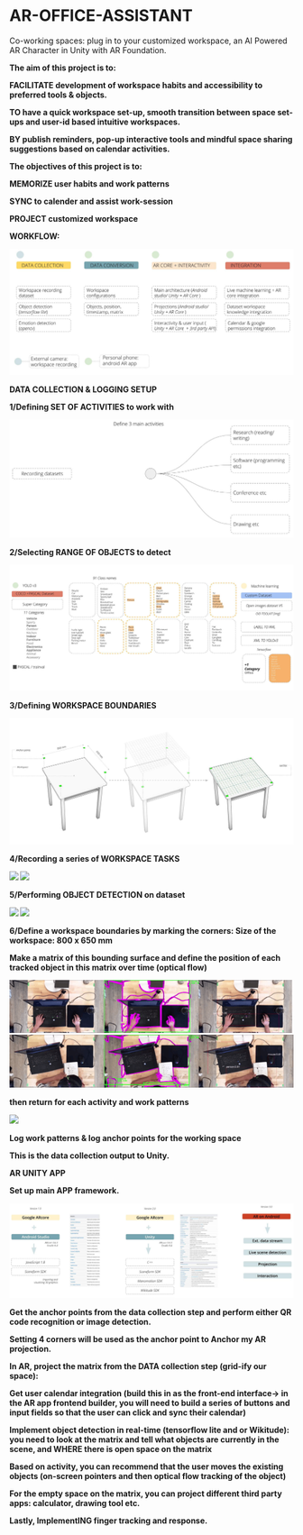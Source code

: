 # AR-OFFICE-ASSISTANT
Co-working spaces: plug in to your customized workspace,
an AI Powered AR Character in Unity with AR Foundation.

<B>The aim of this project is to:<B>

FACILITATE development of workspace habits and accessibility to preferred tools & objects.

TO have a quick workspace set-up, smooth transition between space set-ups and user-id based intuitive workspaces.

BY publish reminders, pop-up interactive tools and mindful space sharing suggestions based on calendar activities.


<B>The objectives of this project is to:<B>

MEMORIZE user habits and work patterns

SYNC to calender and assist work-session

PROJECT customized workspace


<B>WORKFLOW:<B>

![](images/FLOW.jpg)

<B>DATA COLLECTION & LOGGING SETUP<B>

1/Defining SET OF ACTIVITIES to work with

![](images/activities.jpg)

2/Selecting RANGE OF OBJECTS to detect

![](images/dataset.jpg)

3/Defining WORKSPACE BOUNDARIES

![](images/defining%20space.jpg)

4/Recording a series of WORKSPACE TASKS

![](images/raw1.gif) ![](images/raw4.gif)

5/Performing OBJECT DETECTION on dataset

![](images/od1.gif) ![](images/od4.gif)

6/Define a workspace boundaries by marking the corners:
Size of the workspace: 800 x 650 mm 

Make a matrix of this bounding surface and define the position of each tracked object in this matrix over time (optical flow)

![](images/of2.gif) ![](images/of3.gif) 

then return for each activity and work patterns 

![](images/of1.gif) 

Log work patterns & log anchor points for the working space 

This is the data collection output to Unity. 


<B> AR UNITY APP <B>

Set up main APP framework.

![](images/AR.jpg)

Get the anchor points from the data collection step and perform either QR code recognition or image detection.

Setting 4 corners will be used as the anchor point to Anchor my AR projection. 

In AR, project the matrix from the DATA collection step (grid-ify our space): 

Get user calendar integration (build this in as the front-end interface-> in the AR app frontend builder, you will need to build a series of buttons and input fields so that the user can click and sync their calendar)

Implement object detection in real-time (tensorflow lite and or Wikitude): you need to look at the matrix and tell what objects are currently in the scene, and WHERE there is open space on the matrix 

Based on activity, you can recommend that the user moves the existing objects (on-screen pointers and then optical flow tracking of the object)

For the empty space on the matrix, you can project different third party apps: calculator, drawing tool etc.

Lastly, ImplementING finger tracking and response.
